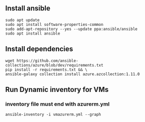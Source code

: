 ## Install ansible

```
sudo apt update
sudo apt install software-properties-common
sudo add-apt-repository --yes --update ppa:ansible/ansible
sudo apt install ansible
```

## Install dependencies

```
wget https://github.com/ansible-collections/azure/blob/dev/requirements.txt
pip install -r requirements.txt && \
ansible-galaxy collection install azure.azcollection:1.11.0
```

## Run Dynamic inventory for VMs
### inventory file must end with azurerm.yml
```
ansible-inventory -i vmazurerm.yml --graph
```
